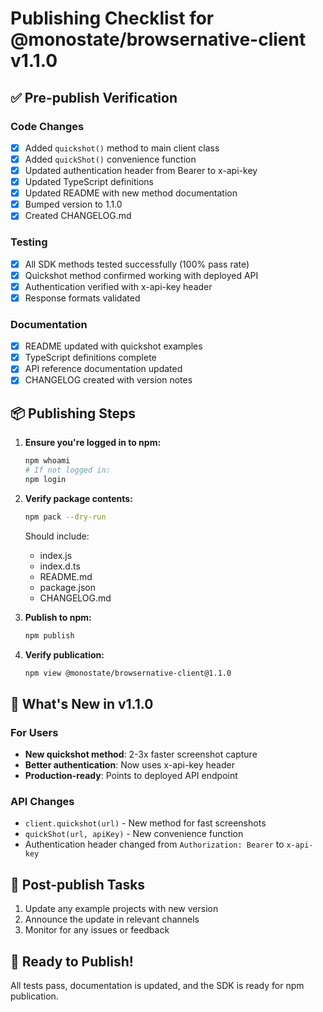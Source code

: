 # Publishing Checklist for @monostate/browsernative-client v1.1.0

## ✅ Pre-publish Verification

### Code Changes
- [x] Added `quickshot()` method to main client class
- [x] Added `quickShot()` convenience function
- [x] Updated authentication header from Bearer to x-api-key
- [x] Updated TypeScript definitions
- [x] Updated README with new method documentation
- [x] Bumped version to 1.1.0
- [x] Created CHANGELOG.md

### Testing
- [x] All SDK methods tested successfully (100% pass rate)
- [x] Quickshot method confirmed working with deployed API
- [x] Authentication verified with x-api-key header
- [x] Response formats validated

### Documentation
- [x] README updated with quickshot examples
- [x] TypeScript definitions complete
- [x] API reference documentation updated
- [x] CHANGELOG created with version notes

## 📦 Publishing Steps

1. **Ensure you're logged in to npm:**
   ```bash
   npm whoami
   # If not logged in:
   npm login
   ```

2. **Verify package contents:**
   ```bash
   npm pack --dry-run
   ```
   Should include:
   - index.js
   - index.d.ts
   - README.md
   - package.json
   - CHANGELOG.md

3. **Publish to npm:**
   ```bash
   npm publish
   ```

4. **Verify publication:**
   ```bash
   npm view @monostate/browsernative-client@1.1.0
   ```

## 🎯 What's New in v1.1.0

### For Users
- **New quickshot method**: 2-3x faster screenshot capture
- **Better authentication**: Now uses x-api-key header
- **Production-ready**: Points to deployed API endpoint

### API Changes
- `client.quickshot(url)` - New method for fast screenshots
- `quickShot(url, apiKey)` - New convenience function
- Authentication header changed from `Authorization: Bearer` to `x-api-key`

## 📝 Post-publish Tasks

1. Update any example projects with new version
2. Announce the update in relevant channels
3. Monitor for any issues or feedback

## 🚀 Ready to Publish!

All tests pass, documentation is updated, and the SDK is ready for npm publication.